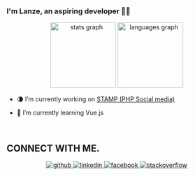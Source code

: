 ### I'm Lanze, an aspiring developer 👨‍💻
<!-- <p align="left"> <img src="https://komarev.com/ghpvc/?username=lanzeg&label=Profile%20views&color=0e75b6&style=flat" alt="lanzeg" /> </p>  -->


<!--  <div align="center" > <img src="cat.gif"  alt="wait mo yung cat" height="420"> </div> -->

<p align="center">
<!--   <img src="https://github-readme-streak-stats.herokuapp.com/?user=lanzeg&" alt="lanzeg" height="200" width="400"/> -->
 <div align="center">
  <img src="https://github-readme-stats.vercel.app/api?username=LanzeG&hide_title=false&hide_rank=false&show_icons=true&include_all_commits=true&count_private=true&disable_animations=false&theme=dracula&locale=en&hide_border=false" height="150" alt="stats graph"  />
  <img src="https://github-readme-stats.vercel.app/api/top-langs?username=LanzeG&locale=en&hide_title=false&layout=compact&card_width=320&langs_count=5&theme=dracula&hide_border=false" height="150" alt="languages graph"  />
  
</div>


  



 - 🌘 I’m currently working on [STAMP (PHP Social media)](https://github.com/LanzeG/Stamp.git)  
  

- 🌱 I’m currently learning Vue.js  
  

<br/>  
</p>


## CONNECT WITH ME. 
<div align="center">
<a href="https://github.com/LanzeG" target="_blank">
<img src=https://img.shields.io/badge/github-%2324292e.svg?&style=for-the-badge&logo=github&logoColor=white alt=github style="margin-bottom: 5px;" />
</a>
<a href="https://www.linkedin.com/in/lester-lance-bermas-b886182a2/" target="_blank">
<img src=https://img.shields.io/badge/linkedin-%231E77B5.svg?&style=for-the-badge&logo=linkedin&logoColor=white alt=linkedin style="margin-bottom: 5px;" />
</a>
<a href="https://www.facebook.com/Lanze8" target="_blank">
<img src=https://img.shields.io/badge/facebook-%232E87FB.svg?&style=for-the-badge&logo=facebook&logoColor=white alt=facebook style="margin-bottom: 5px;" />
</a>
<a href="https://stackoverflow.com/users/24760323/lanzeg" target="_blank">
<img src=https://img.shields.io/badge/stackoverflow-%23F28032.svg?&style=for-the-badge&logo=stackoverflow&logoColor=white alt=stackoverflow style="margin-bottom: 5px;" />
</a>  
</div>  

